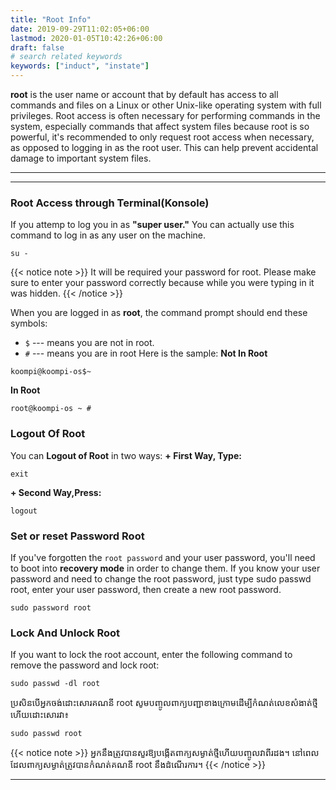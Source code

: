 ```yaml
---
title: "Root Info"
date: 2019-09-29T11:02:05+06:00
lastmod: 2020-01-05T10:42:26+06:00
draft: false
# search related keywords
keywords: ["induct", "instate"]
---
```

**root** is the user name or account that by default has access to all commands and files on a Linux or other Unix-like operating system with full privileges. Root access is often necessary for performing commands in the system, especially commands that affect system files because root is so powerful, it's recommended to only request root access when necessary, as opposed to logging in as the root user. This can help prevent accidental damage to important system files.

---
---

### Root Access through Terminal(Konsole)
If you attemp to log you in as **"super user."** You can actually use this command to log in as any user on the machine.
```
su -
``` 
{{< notice note >}}
It will be required your password for root. Please make sure to enter your password correctly because while you were typing in it was hidden.
{{< /notice >}}

When you are logged in as **root**, the command prompt should end these symbols:
- `$` --- means you are not in root.
- `#` --- means you are in root
Here is the sample:
**Not In Root**
```
koompi@koompi-os$~ 
```
**In Root**
```
root@koompi-os ~ #  
```
### Logout Of Root
You can **Logout of Root** in two ways:
**+ First Way, Type:**
```
exit
```
**+ Second Way,Press:**
```
logout
```
### Set or reset Password Root
If you've forgotten the `root password` and your user password, you'll need to boot into **recovery mode** in order to change them. If you know your user password and need to change the root password, just type sudo passwd root, enter your user password, then create a new root password. 
```
sudo password root
```
### Lock And Unlock Root
If you want to lock the root account, enter the following command to remove the password and lock root: 
```
sudo passwd -dl root
```
ប្រសិនបើអ្នកចង់ដោះសោរគណនី root សូមបញ្ចូលពាក្យបញ្ជាខាងក្រោមដើម្បីកំណត់លេខសំងាត់ថ្មីហើយដោះសោរវា៖
```
sudo passwd root
```
{{< notice note >}}
អ្នកនឹងត្រូវបានសួរឱ្យបង្កើតពាក្យសម្ងាត់ថ្មីហើយបញ្ចូលវាពីរដង។ នៅពេលដែលពាក្យសម្ងាត់ត្រូវបានកំណត់គណនី root នឹងដំណើរការ។
{{< /notice >}}

----
